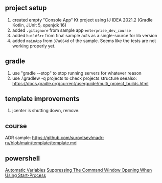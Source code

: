 ## project setup
1. created empty "Console App" Kt project using IJ IDEA 2021.2 (Gradle Kotlin, JUnit 5, openjdk 16)
2. added `.gitignore` from sample app `enterprise_dev_course`
3. added `buildSrc` from final sample acts as a single-source for lib version
4. added `mainApp` from `37a064d` of the sample. Seems like the tests are not working properly yet.

## gradle 
1. use "gradle --stop" to stop running servers for whatever reason
2. use .\gradlew -q projects to check projects structure seealso: https://docs.gradle.org/current/userguide/multi_project_builds.html

## template improvements
1. jcenter is shutting down, remove.

## course
ADR sample: https://github.com/surovtsev/madr-ru/blob/main/template/template.md

## powershell
[Automatic Variables](https://docs.microsoft.com/en-us/powershell/module/microsoft.powershell.core/about/about_automatic_variables?view=powershell-7.1)
[Suppressing The Command Window Opening When Using Start-Process](https://stackoverflow.com/questions/35113917/suppressing-the-command-window-opening-when-using-start-process)

